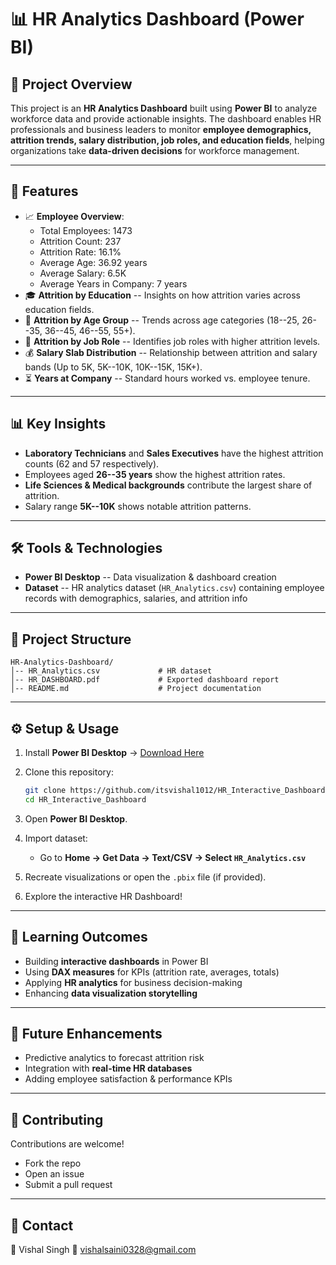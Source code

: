 # 📊 HR Analytics Dashboard (Power BI)

## 📌 Project Overview

This project is an **HR Analytics Dashboard** built using **Power BI**
to analyze workforce data and provide actionable insights. The dashboard
enables HR professionals and business leaders to monitor **employee
demographics, attrition trends, salary distribution, job roles, and
education fields**, helping organizations take **data-driven decisions**
for workforce management.

------------------------------------------------------------------------

## 🚀 Features

-   📈 **Employee Overview**:
    -   Total Employees: 1473
    -   Attrition Count: 237
    -   Attrition Rate: 16.1%
    -   Average Age: 36.92 years
    -   Average Salary: 6.5K
    -   Average Years in Company: 7 years
-   🎓 **Attrition by Education** -- Insights on how attrition varies
    across education fields.
-   👥 **Attrition by Age Group** -- Trends across age categories
    (18--25, 26--35, 36--45, 46--55, 55+).
-   🏢 **Attrition by Job Role** -- Identifies job roles with higher
    attrition levels.
-   💰 **Salary Slab Distribution** -- Relationship between attrition
    and salary bands (Up to 5K, 5K--10K, 10K--15K, 15K+).
-   ⏳ **Years at Company** -- Standard hours worked vs. employee
    tenure.

------------------------------------------------------------------------

## 📊 Key Insights

-   **Laboratory Technicians** and **Sales Executives** have the highest
    attrition counts (62 and 57 respectively).
-   Employees aged **26--35 years** show the highest attrition rates.
-   **Life Sciences & Medical backgrounds** contribute the largest share
    of attrition.
-   Salary range **5K--10K** shows notable attrition patterns.

------------------------------------------------------------------------

## 🛠️ Tools & Technologies

-   **Power BI Desktop** -- Data visualization & dashboard creation
-   **Dataset** -- HR analytics dataset (`HR_Analytics.csv`) containing
    employee records with demographics, salaries, and attrition info

------------------------------------------------------------------------

## 📂 Project Structure

    HR-Analytics-Dashboard/
    │-- HR_Analytics.csv             # HR dataset
    │-- HR_DASHBOARD.pdf             # Exported dashboard report
    │-- README.md                    # Project documentation

------------------------------------------------------------------------

## ⚙️ Setup & Usage

1.  Install **Power BI Desktop** → [Download
    Here](https://powerbi.microsoft.com/desktop/)

2.  Clone this repository:

    ``` bash
    git clone https://github.com/itsvishal1012/HR_Interactive_Dashboard.git
    cd HR_Interactive_Dashboard
    ```

3.  Open **Power BI Desktop**.

4.  Import dataset:

    -   Go to **Home → Get Data → Text/CSV → Select
        `HR_Analytics.csv`**

5.  Recreate visualizations or open the `.pbix` file (if provided).

6.  Explore the interactive HR Dashboard!

------------------------------------------------------------------------

## 🎯 Learning Outcomes

-   Building **interactive dashboards** in Power BI
-   Using **DAX measures** for KPIs (attrition rate, averages, totals)
-   Applying **HR analytics** for business decision-making
-   Enhancing **data visualization storytelling**

------------------------------------------------------------------------

## 📢 Future Enhancements

-   Predictive analytics to forecast attrition risk
-   Integration with **real-time HR databases**
-   Adding employee satisfaction & performance KPIs

------------------------------------------------------------------------

## 🤝 Contributing

Contributions are welcome!
- Fork the repo
- Open an issue
- Submit a pull request

------------------------------------------------------------------------

## 📧 Contact

👤 Vishal Singh
📩 vishalsaini0328@gmail.com

